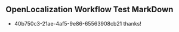 ## OpenLocalization Workflow Test MarkDown
* 40b750c3-21ae-4af5-9e86-65563908cb21 thanks!

<!--HONumber=Aug16_HO1-->


